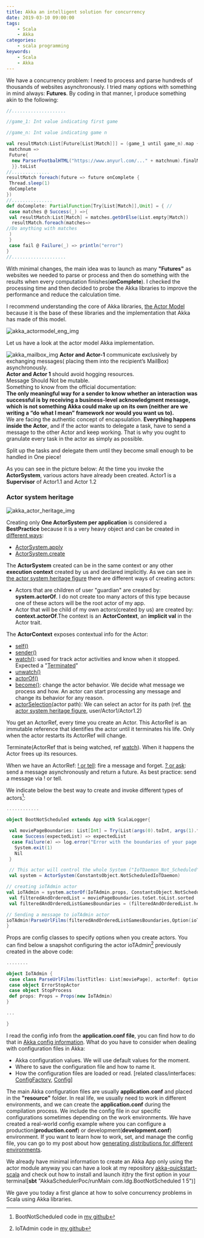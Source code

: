 ```yaml
---
title: Akka an intelligent solution for concurrency
date: 2019-03-10 09:00:00
tags:
    - Scala
    - Akka
categories:
    - scala programming 
keywords:
    - Scala
    - Akka
---
```


We have a concurrency problem: 
I need to process and parse hundreds of thousands of websites asynchronously. I tried many options with something in mind always: **Futures**.
By coding in that manner, I produce something akin to the following:

```scala
//....................

//game_1: Int value indicating first game 

//game_n: Int value indicating game n 

val resultMatch:List[Future[List[Match]]] = (game_1 until game_n).map {
 matchnum =>
 Future{
  new ParserFootbalHTML("https://www.anyurl.com/..." + matchnum).finalMatch
  }}.toList
//..............
resultMatch foreach(future => future onComplete {
 Thread.sleep(1)
 doComplete
})
//...............
def doComplete: PartialFunction[Try[List[Match]],Unit] = { //
 case matches @ Success(_) =>{
 val resultMatch:List[Match] = matches.getOrElse(List.empty[Match])
  resultMatch.foreach(matches=>
//Do anything with matches
 )
 }
 case fail @ Failure(_) => println("error")
}
//....................
```

With minimal changes, the main idea was to launch as many **"Futures"** as websites we needed to parse or process and then do something with the results when every computation finishes(**onComplete**). I checked the processing time and then decided to probe the Akka libraries to improve the performance and reduce the calculation time.

I recommend understanding the core of Akka libraries, [the Actor Model](https://en.wikipedia.org/wiki/Actor_model) because it is the base of these libraries and the implementation that Akka has made of this model. 

![akka_actormodel_eng_img](/mojitoverde/images/akka_actormodel_eng.png#floatcenter)

Let us have a look at the actor model Akka implementation.

![akka_mailbox_img](/mojitoverde/images/akka_mailbox.png#floatleft)
**Actor and Actor-1** communicate exclusively by exchanging messages( placing them into the recipient’s MailBox) asynchronously. \
**Actor and Actor 1** should avoid hogging resources. \
Message Should Not be mutable. \
Something to know from the official documentation: \
**The only meaningful way for a sender to know whether an interaction was successful is by receiving a business-level acknowledgment message, which is not something Akka could make up on its own (neither are we writing a “do what I mean” framework nor would you want us to).** \
We are facing the authentic concept of encapsulation. **Everything happens inside the Actor**, and if the actor wants to delegate a task, have to send a message to the other Actor and keep working. That is why you ought to granulate every task in the actor as simply as possible.

Split up the tasks and delegate them until they become small enough to be handled in One piece!

As you can see in the picture below: 
At the time you invoke the **ActorSystem**,  various actors have already been created.
Actor1 is a **Supervisor** of Actor1.1 and Actor 1.2

### Actor system heritage

![akka_actor_heritage_img](/mojitoverde/images/akka_actor_heritage.png#floatcenter)

Creating only **One ActorSystem per application** is considered a **BestPractice** because it is a very heavy object and can be created in [different ways](https://doc.akka.io/api/akka/current/akka/actor/ActorSystem$.html):
* [ActorSystem.apply](https://doc.akka.io/api/akka/current/akka/actor/ActorSystem$.html#apply(name:String,config:Option[com.typesafe.config.Config],classLoader:Option[ClassLoader],defaultExecutionContext:Option[scala.concurrent.ExecutionContext]):akka.actor.ActorSystem)
* [ActorSystem.create](https://doc.akka.io/api/akka/current/akka/actor/ActorSystem$.html#create(name:String,config:com.typesafe.config.Config,classLoader:ClassLoader,defaultExecutionContext:scala.concurrent.ExecutionContext):akka.actor.ActorSystem)

The **ActorSystem** created can be in the same context or any other **execution context** created by us and declared implicitly.
As we can see in [the actor system heritage figure](#actor-system-heritage) there are different ways of creating actors:
* Actors that are children of user "guardian" are created by: **system.actorOf**. I do not create too many actors of this type because one of these actors will be the root actor of my app.
* Actor that will be child of my own actors(created by us) are created by: **context.actorOf**.The context is an **ActorContext**, an **implicit val** in the Actor trait.

The **ActorContext** exposes contextual info for the Actor:
* [self()](https://doc.akka.io/api/akka/current/akka/actor/ActorContext.html#self:akka.actor.ActorRef)
* [sender()](https://doc.akka.io/api/akka/current/akka/actor/ActorContext.html#sender():akka.actor.ActorRef)
* [watch()](https://doc.akka.io/api/akka/current/akka/actor/ActorContext.html#watch(subject:akka.actor.ActorRef):akka.actor.ActorRef): used for track actor activities and know when it stopped. Expected a "[Terminated](https://doc.akka.io/api/akka/current/akka/actor/Terminated.html)"
* [unwatch()](https://doc.akka.io/api/akka/current/akka/actor/ActorContext.html#unwatch(subject:akka.actor.ActorRef):akka.actor.ActorRef)
* [actorOf()](https://doc.akka.io/api/akka/current/akka/actor/ActorContext.html#actorOf(props:akka.actor.Props):akka.actor.ActorRef) 
* [become()](https://doc.akka.io/api/akka/current/akka/actor/ActorContext.html#become(behavior:akka.actor.Actor.Receive,discardOld:Boolean):Unit): change the actor behavior. We decide what message we process and how. An actor can start processing any message and change its behavior for any reason.
* [actorSelection](https://doc.akka.io/api/akka/current/akka/actor/ActorContext.html#actorSelection(path:akka.actor.ActorPath):akka.actor.ActorSelection)(actor path): We can select an actor for its path (ref. [the actor system heritage figure](#actor-system-heritage), user/Actor1/Actor1.2)

You get an ActorRef, every time you create an Actor. This ActorRef is an immutable reference that identifies the actor until it terminates his life. Only when the actor restarts its ActorRef will change.

Terminate(ActorRef that is being watched, ref [watch](https://doc.akka.io/api/akka/current/akka/actor/ActorContext.html#watch(subject:akka.actor.ActorRef):akka.actor.ActorRef)). When it happens the Actor frees up its resources.

When we have an ActorRef:
[! or tell](https://doc.akka.io/api/akka/current/akka/actor/ActorRef.html#!(message:Any)(implicitsender:akka.actor.ActorRef):Unit): fire a message and forget.
[? or ask](https://doc.akka.io/api/akka/current/akka/pattern/AskSupport.html#ask(actorSelection:akka.actor.ActorSelection,message:Any,sender:akka.actor.ActorRef)(implicittimeout:akka.util.Timeout):scala.concurrent.Future[Any]): send a message asynchronously and return a future. 
As best practice: send a message via ! or tell.

We indicate below the best way to create and invoke different types of actors[^1]:

```scala
............

object BootNotScheduled extends App with ScalaLogger{

 val moviePageBoundaries: List[Int] = Try(List(args(0).toInt, args(1).toInt)) match {
  case Success(expectedList) => expectedList
  case Failure(e) => log.error("Error with the boundaries of your page numbers,reviews your parameters {}",e.toString)
   System.exit(1)
   Nil
 }

 // This actor will control the whole System ("IoTDaemon_Not_Scheduled")
 val system = ActorSystem(ConstantsObject.NotScheduledIoTDaemon)

// creating ioTAdmin actor 
val ioTAdmin = system.actorOf(IoTAdmin.props, ConstantsObject.NotScheduledIoTDaemonProcessing)
 val filteredAndOrderedList = moviePageBoundaries.toSet.toList.sorted
 val filteredAndOrderedListGamesBoundaries = (filteredAndOrderedList.head to filteredAndOrderedList.last).toList

// Sending a message to ioTAdmin actor
ioTAdmin!ParseUrlFilms(filteredAndOrderedListGamesBoundaries,Option(ioTAdmin))
}
```

Props are config classes to specify options when you create actors. You can find below a snapshot configuring the actor ioTAdmin[^2] previously created in the above code:

```scala
........

object IoTAdmin {
 case class ParseUrlFilms(listTitles: List[moviePage], actorRef: Option[ActorRef]=None)
 case object ErrorStopActor
 case object StopProcess
 def props: Props = Props(new IoTAdmin)
}

...

}

```

I read the config info from the **application.conf file**, you can find how to do that in [Akka config information](https://doc.akka.io/docs/akka/current/general/configuration.html#where-configuration-is-read-from).
What do you have to consider when dealing with configuration files in Akka:

* Akka configuration values. We will use default values for the moment.
* Where to save the configuration file and how to name it. 
* How the configuration files are loaded or read. [related class/interfaces: [ConfigFactory](https://www.javadoc.io/doc/com.typesafe/config/1.3.3/com/typesafe/config/ConfigFactory.html), [Config](https://www.javadoc.io/doc/com.typesafe/config/1.3.3/com/typesafe/config/Config.html)] 

The main Akka configuration files are usually **application.conf** and placed in the **"resource"** folder.
In real life, we usually need to work in different environments, and we can create the **application.conf** during the compilation process. We include the config file in our specific configurations sometimes depending on the work environments. We have created a real-world config example where you can configure a production(**production.conf**) or development(**development.conf**) environment. If you want to learn how to work, set, and manage the config file, you can go to my post about how [generating distributions for different environments](https://mojitoverdeintw.blogspot.com/2019/02/generating-scala-app-distribution-with.html).

We already have minimal information to create an Akka App only using the actor module anyway you can have a look at my repository [akka-quickstart-scala](https://github.com/ldipotetjob/akka-quickstart-scala) and check out how to install and launch it(try the first option in your terminal[**sbt** "AkkaSchedulerPoc/runMain com.ldg.BootNotScheduled 1 5")]

We gave you today a first glance at how to solve concurrency problems in Scala using Akka libraries.


[^1]: BootNotScheduled code in [my github](https://raw.githubusercontent.com/ldipotetjob/akka-quickstart-scala/master/modules/AkkaScheduler/src/main/scala/com/ldg/BootNotScheduled.scala)
[^2]: IoTAdmin code in [my github](https://raw.githubusercontent.com/ldipotetjob/akka-quickstart-scala/master/modules/AkkaScheduler/src/main/scala/com/ldg/actors/IoTAdmin.scala)